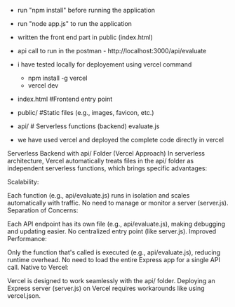 - run "npm install" before running the application 
- run "node app.js" to run the application
- written the front end part in public (index.html)
- api call to run in the postman - http://localhost:3000/api/evaluate 
- i have tested locally for deployement using vercel command 
    - npm install -g vercel
    - vercel dev


- index.html  #Frontend entry point
- public/     #Static files (e.g., images, favicon, etc.)
- api/             # Serverless functions (backend)
    evaluate.js


- we have used vercel and deployed the complete code directly in vercel 

Serverless Backend with api/ Folder (Vercel Approach)
In serverless architecture, Vercel automatically treats files in the api/ folder as independent serverless functions, which brings specific advantages:

Scalability:

Each function (e.g., api/evaluate.js) runs in isolation and scales automatically with traffic.
No need to manage or monitor a server (server.js).
Separation of Concerns:

Each API endpoint has its own file (e.g., api/evaluate.js), making debugging and updating easier.
No centralized entry point (like server.js).
Improved Performance:

Only the function that's called is executed (e.g., api/evaluate.js), reducing runtime overhead.
No need to load the entire Express app for a single API call.
Native to Vercel:

Vercel is designed to work seamlessly with the api/ folder.
Deploying an Express server (server.js) on Vercel requires workarounds like using vercel.json.
